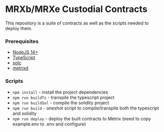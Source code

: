 # MRXb/MRXe Custodial Contracts

This repository is a suite of contracts as well as the scripts needed to deploy them.

### Prerequisites

- [NodeJS 14+](https://nodejs.org/en/download/)
- [TypeScript](https://www.typescriptlang.org/#installation)
- [solc](https://docs.soliditylang.org/en/v0.8.7/installing-solidity.html)
- [metrixd](https://github.com/TheLindaProjectInc/Metrix/releases)

### Scripts

- `npm install` - install the project dependencies
- `npm run buildTs` - transpile the typescript project
- `npm run buildSol` - compile the solidity project
- `npm run build` - oneshot script to compile/transpile both the typescript and solidity
- `npm run deploy` - deploy the built contracts to Metrix (need to copy example.env to .env and configure)
